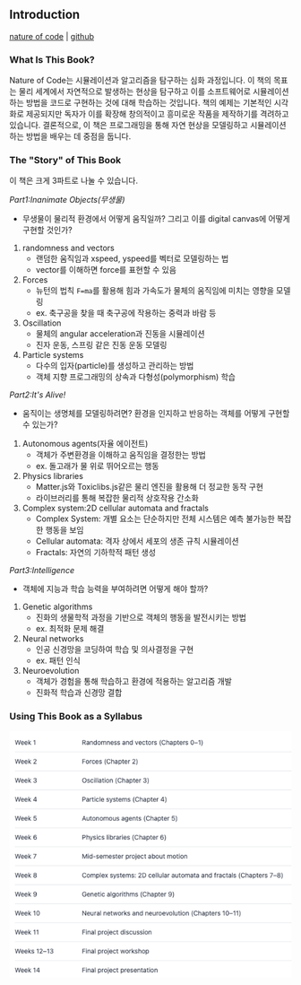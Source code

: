 ## Introduction

[nature of code](https://natureofcode.com/) | [github](https://github.com/nature-of-code/noc-book-2)

### What Is This Book?

Nature of Code는 시뮬레이션과 알고리즘을 탐구하는 심화 과정입니다.
이 책의 목표는 물리 세계에서 자연적으로 발생하는 현상을 탐구하고 이를 소프트웨어로 시뮬레이션하는 방법을 코드로 구현하는 것에 대해 학습하는 것입니다.
책의 예제는 기본적인 시각화로 제공되지만 독자가 이를 확장해 창의적이고 흥미로운 작품을 제작하기를 격려하고 있습니다.
결론적으로, 이 책은 프로그래밍을 통해 자연 현상을 모델링하고 시뮬레이션하는 방법을 배우는 데 중점을 둡니다.

### The "Story" of This Book

이 책은 크게 3파트로 나눌 수 있습니다.

_Part1:Inanimate Objects(무생물)_

- 무생물이 물리적 환경에서 어떻게 움직일까? 그리고 이를 digital canvas에 어떻게 구현할 것인가?

1. randomness and vectors
   - 랜덤한 움직임과 xspeed, yspeed를 벡터로 모델링하는 법
   - vector를 이해하면 force를 표현할 수 있음
2. Forces
   - 뉴턴의 법칙 `F=ma`를 활용해 힘과 가속도가 물체의 움직임에 미치는 영향을 모델링
   - ex. 축구공을 찾을 때 축구공에 작용하는 중력과 바람 등
3. Oscillation
   - 물체의 angular acceleration과 진동을 시뮬레이션
   - 진자 운동, 스프링 같은 진동 운동 모델링
4. Particle systems
   - 다수의 입자(particle)를 생성하고 관리하는 방법
   - 객체 지향 프로그래밍의 상속과 다형성(polymorphism) 학습

_Part2:It's Alive!_

- 움직이는 생명체를 모델링하려면? 환경을 인지하고 반응하는 객체를 어떻게 구현할 수 있는가?

1. Autonomous agents(자율 에이전트)
   - 객체가 주변환경을 이해하고 움직임을 결정한는 방법
   - ex. 돌고래가 물 위로 뛰어오르는 행동
2. Physics libraries
   - Matter.js와 Toxiclibs.js같은 물리 엔진을 활용해 더 정교한 동작 구현
   - 라이브러리를 통해 복잡한 물리적 상호작용 간소화
3. Complex system:2D cellular automata and fractals
   - Complex System: 개별 요소는 단순하지만 전체 시스템은 예측 불가능한 복잡한 행동을 보임
   - Cellular automata: 격자 상에서 세포의 생존 규칙 시뮬레이션
   - Fractals: 자연의 기하학적 패턴 생성

_Part3:Intelligence_

- 객체에 지능과 학습 능력을 부여하려면 어떻게 해야 할까?

1. Genetic algorithms
   - 진화의 생물학적 과정을 기반으로 객체의 행동을 발전시키는 방법
   - ex. 최적화 문제 해결
2. Neural networks
   - 인공 신경망을 코딩하여 학습 및 의사결정을 구현
   - ex. 패턴 인식
3. Neuroevolution
   - 객체가 경험을 통해 학습하고 환경에 적용하는 알고리즘 개발
   - 진화적 학습과 신경망 결합

### Using This Book as a Syllabus

![alt text](../public/images/image.png)
